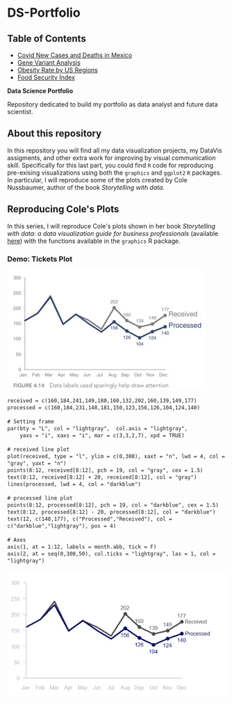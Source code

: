# DS-Portfolio

## Table of Contents

- [Covid New Cases and Deaths in Mexico](CovidCases.md)
- [Gene Variant Analysis](GeneVariant.md)
- [Obesity Rate by US Regions](ObesitybyRegions.md)
- [Food Security Index](UTEP-Survey.md)


**Data Science Portfolio**

Repository dedicated to build my portfolio as data analyst and future data scientist.

## About this repository

In this repository you will find all my data visualization projects, my DataVis assigments, and other extra work for improving by visual communication skill. Specifically for this last part, you could find `R` code for reproducing pre-exising visualizations using both the `graphics` and `ggplot2` `R` packages. In particular, I will reproduce some of the plots created by Cole Nussbaumer, author of the book *Storytelling with data*.


## Reproducing Cole's Plots

In this series, I will reproduce Cole's plots shown in her book *Storytelling with data: a data visualization guide for business professionals* (available [here](https://www.amazon.com.mx/Storytelling-Data-Visualization-Business-Professionals/dp/1119002257)) with the functions available in the `graphics` R package.

### Demo: Tickets Plot

![Cole's Version](/Image/ticket-cole-version.jpg "Cole's Ticket Plot Version")
```{r}
received = c(160,184,241,149,180,160,132,202,160,139,149,177)
processed = c(160,184,231,148,181,150,123,156,126,104,124,140)

# Setting frame
par(bty = "L", col = "lightgray",  col.axis = "lightgray",
    yaxs = "i", xaxs = "i", mar = c(3,3,2,7), xpd = TRUE)

# received line plot
plot(received, type = "l", ylim = c(0,300), xaxt = "n", lwd = 4, col = "gray", yaxt = "n")
points(8:12, received[8:12], pch = 19, col = "gray", cex = 1.5)
text(8:12, received[8:12] + 20, received[8:12], col = "gray")
lines(processed, lwd = 4, col = "darkblue")

# processed line plot
points(8:12, processed[8:12], pch = 19, col = "darkblue", cex = 1.5)
text(8:12, processed[8:12] - 20, processed[8:12], col = "darkblue")
text(12, c(140,177), c("Processed","Received"), col = c("darkblue","lightgray"), pos = 4)

# Axes
axis(1, at = 1:12, labels = month.abb, tick = F)
axis(2, at = seq(0,300,50), col.ticks = "lightgray", las = 1, col = "lightgray")
```
![My Version](/Image/ticket-my-version.jpeg "My R Version")
